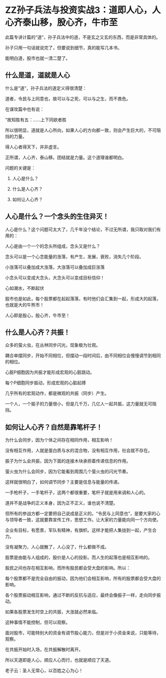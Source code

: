 # ZZ孙子兵法与投资实战3：道即人心，人心齐泰山移，股心齐，牛市至

此篇专讲计篇的“道”，孙子兵法中的道，不是玄之又玄的东西，而是非常具体的。

孙子只用一句话就说完了，但要说到细节，真的能写几本书。

能明白道，股市也就一清二楚了。

## 什么是道，道就是人心
什么是“道”，孙子兵法的道定义得很清楚：

道者，令民与上同意也，故可以与之死，可以与之生，而不畏危。

在谋攻篇中也有说：

“故知胜有五：……上下同欲者胜

所以很明显，道就是人心所向，如果人心的方向都一致，则会产生巨大的，不可阻挡的力量。

得人心者得天下，并非虚言。

正所谓，人心齐，泰山移。团结就是力量。这个道理谁都明白。

问题的关键是：

1. 人心是什么？

2. 什么是人心齐？

3. 如何让人心齐？

## 人心是什么？一个念头的生住异灭！
人心是什么？这个问题可太大了，几千年没个结论，不过无所谓，我只取对我们有用的：

人心是由一个一个的念头所组成，念头又是什么？

念头可以是一个心念能量的涨落，有产生，发展，衰败，消失几个阶段。

小涨落可以叠加成大涨落，大涨落可以叠加成巨涨落

小念头可以变成大念头，大念头可以变成目标信仰！

心如潮水，不断起伏

股市也是如此，每个股票都在起起落落，有时他们会汇集到一起，形成大的起落，也就是大的牛熊市！

人心即是股心，股心齐，牛市至！

## 什么是人心齐？共振！
众多的萤火虫，在丛林同步闪光，现象极为壮观。

耦合单摆同步，开始不同相位，但摆动一段时间后，由不同相位会慢慢调节到相同的相位。

心脏P细胞因为共振才能形成宏观的心脏跳动。

每个P细胞同步振动，形成宏观的心脏起搏

几乎所有的宏观动作，都是微观的共振（同步）产生。

一个人，一个振子的力量很小，但是几千万，几亿人一起共振，这力量就无可阻挡。

## 如何让人心齐？自然是靠笔杆子！
为什么会同步，因为个体之间存在相同作用，相互影响！

没有相互作用，人就是蛋白质与水的混合物，没有相互作用，社会就不存在。

振子为什么会共振，因为下面的连接木块承担着传递信息的作用。

萤火虫为什么会同步，因为它能看到周围几个萤火虫的闪光节奏。

这样就很明白了，如何调节同步？主要是信息与能量的传递。

一手枪杆子，一手笔杆子，这两个都很重要，笔杆子就是用来调和人心的。

道并不是战争的正义本身，因为正不正义，谁也说不清楚。

但所有的参战方都一定要把自己说成是正义的。“令民与上同意也”，是要大家的心与领导者一致，这就要靠宣传工作，思想工作。让大家的力量能向同一个方向使。

企业有目标，有愿景，军队有精神，有旗帜。这样才能把人集拢到一起，产生合力。

没有凝聚力，人心就散了，人心没了，什么都做不成。

股票是由能与人组成的，股价是人心的投影。而人生的起落也是相互影响的。

股民之间也存在相互影响，而所有股民都会受大盘的影响。所以：

每个股票都不是完全自由的振动，因为他们会相互影响，所有的股票都会受大盘的影响。

各个股票振动相互影响，通过不断的反抗与适应，最终会像振子一样，走向同步振动。

如果各股票发生时空上的共振，大涨就必然来临。

这种事情不能控制，但可以观察。

面对股市，可能特别大的资金有调节股心能力，但是对于小资金来说，只能等待，观察。

在共振开始时入场，在共振解散时离开。

所以天道即是人心，顺应人心而行，也就是顺应了天道。

老子云：圣人无常心，以百姓之心为心！
